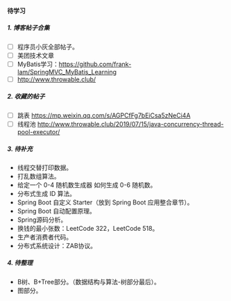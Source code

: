 #### 待学习

##### 1. 博客帖子合集

- [ ] 程序员小灰全部帖子。
- [ ] 美团技术文章
- [ ] MyBatis学习：https://github.com/frank-lam/SpringMVC_MyBatis_Learning
- [ ] http://www.throwable.club/

##### 2. 收藏的帖子

- [ ] 跳表 https://mp.weixin.qq.com/s/AGPCfFg7bEiCsa5zNeCi4A
- [ ] 线程池 http://www.throwable.club/2019/07/15/java-concurrency-thread-pool-executor/

##### 3. 待补充

- 线程交替打印数据。
- 打乱数组算法。
- 给定一个 0-4 随机数生成器 如何生成 0-6 随机数。
- 分布式生成 ID 算法。
- Spring Boot 自定义 Starter（放到 Spring Boot 应用整合章节）。
- Spring Boot 自动配置原理。
- Spring源码分析。
- 换钱的最小张数：LeetCode 322，LeetCode 518。
- 生产者消费者代码。
- 分布式系统设计：ZAB协议。

##### 4. 待整理

- B树、B+Tree部分。（数据结构与算法-树部分最后）。
- 图部分。


